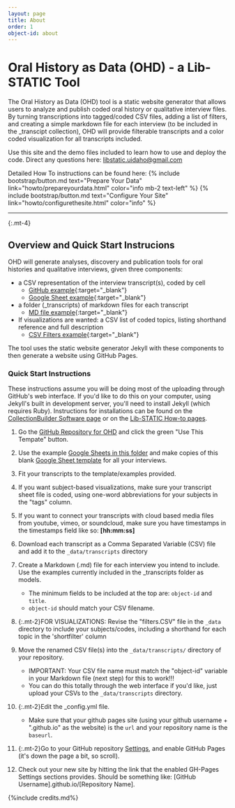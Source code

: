 ```yaml
---
layout: page
title: About
order: 1
object-id: about
---
```

# Oral History as Data (OHD) - a Lib-STATIC Tool

The Oral History as Data (OHD) tool is a static website generator that allows users to analyze and publish coded oral history or qualitative interview files. By turning transcriptions into tagged/coded CSV files, adding a list of filters, and creating a simple markdown file for each interview (to be included in the _transcipt collection), OHD will provide filterable transcripts and a color coded visualization for all transcripts included. 

Use this site and the demo files included to learn how to use and deploy the code. Direct any questions here: 
<libstatic.uidaho@gmail.com>

Detailed How To instructions can be found here: 
{% include bootstrap/button.md text="Prepare Your Data" link="howto/prepareyourdata.html" color="info mb-2 text-left" %} 
{% include bootstrap/button.md text="Configure Your Site" link="howto/configurethesite.html" color="info" %}


---

{:.mt-4}
## Overview and Quick Start Instrucions

OHD will generate analyses, discovery and publication tools for oral histories and qualitative interviews, given three components:

- a CSV representation of the interview transcript(s), coded by cell 
    - [GitHub example](https://github.com/uidaholib/oral-history-as-data/blob/master/_data/transcripts/armantrout.csv){:target="_blank"}
    - [Google Sheet example](https://docs.google.com/spreadsheets/d/1PjPOTsLjGdfFyIn1S4UyzAWkSHjajCxE7kdxP6asQoE/edit?usp=sharing){:target="_blank"} 
- a folder (_transcripts) of markdown files for each transcript 
    - [MD file example](https://github.com/uidaholib/oral-history-as-data/edit/master/_transcripts/armantrout.md){:target="_blank"}
- If visualizations are wanted: a CSV list of coded topics, listing shorthand reference and full description 
    - [CSV Filters example](https://github.com/uidaholib/oral-history-as-data/blob/master/_data/filters.csv){:target="_blank"}

The tool uses the static website generator Jekyll with these components to then generate a website using GitHub Pages. 

### Quick Start Instructions
These instructions assume you will be doing most of the uploading through GitHub's web interface. If you'd like to do this on your computer, using Jekyll's built in development server, you'll need to install Jekyll (which requires Ruby). Instructions for installations can be found on the [CollectionBuilder Software page](https://collectionbuilder.github.io/docs/software.html) or on the [Lib-STATIC How-to pages](https://lib-static.github.io/howto/).

1. Go the [GitHub Repository for OHD](https://github.com/uidaholib/oral-history-as-data) and click the green "Use This Tempate" button.

2. Use the example [Google Sheets in this folder](https://drive.google.com/drive/folders/1Vkn6tWRow5-0z4ENJIf3vHWS-UDIQ5Z2?usp=sharing) and make copies of this blank [Google Sheet template](https://docs.google.com/spreadsheets/d/1uWrPMItiP-XOSkm7gyC8b9bl3tpSQRj9zLzS5y8QnW0/edit#gid=0) for all your interviews.

3. Fit your transcripts to the template/examples provided.

4. If you want subject-based visualizations, make sure your transcript sheet file is coded, using one-word abbreviations for your subjects in the "tags" column.

5. If you want to connect your transcripts with cloud based media files from youtube, vimeo, or soundcloud, make sure you have timestamps in the timestamps field like so: **[hh:mm:ss]**

5. Download each transcript as a Comma Separated Variable (CSV) file and add it to the `_data/transcripts` directory

6. Create a Markdown (.md) file for each interview you intend to include. Use the examples currently included in the _transcripts folder  as models.    
    - The minimum fields to be included at the top are: `object-id`  and `title`. 
    - `object-id` should match your CSV filename.

7. {:.mt-2}FOR VISUALIZATIONS: Revise the "filters.CSV" file in the `_data` directory to include your subjects/codes, including a shorthand for each topic in the 'shortfilter' column

8. Move the renamed CSV file(s) into the `_data/transcripts/` directory of your repository.
    - IMPORTANT: Your CSV file name must match the "object-id" variable in your Markdown file (next step) for this to work!!!
    - You can do this totally through the web interface if you'd like, just upload your CSVs to the `_data/transcripts` directory.

9. {:.mt-2}Edit the _config.yml file. 
    - Make sure that your github pages site (using your github username + ".github.io" as the website) is the `url` and your repository name is the `baseurl`. 

9. {:.mt-2}Go to your GitHub repository [Settings](/settings), and enable GitHub Pages (it's down the page a bit, so scroll).

10. Check out your new site by hitting the link that the enabled GH-Pages Settings sections provides. Should be something like: [GitHub Username].github.io/[Repository Name].

{%include credits.md%} 





